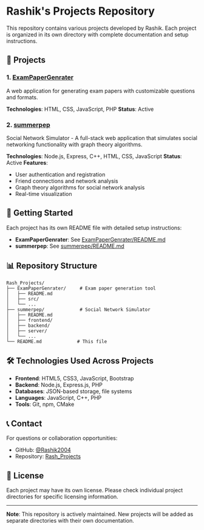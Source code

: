 # Rashik's Projects Repository

This repository contains various projects developed by Rashik. Each project is organized in its own directory with complete documentation and setup instructions.

## 📁 Projects

### 1. [ExamPaperGenrater](./ExamPaperGenrater/)
A web application for generating exam papers with customizable questions and formats.

**Technologies**: HTML, CSS, JavaScript, PHP
**Status**: Active

### 2. [summerpep](./summerpep/)
Social Network Simulator - A full-stack web application that simulates social networking functionality with graph theory algorithms.

**Technologies**: Node.js, Express, C++, HTML, CSS, JavaScript
**Status**: Active
**Features**: 
- User authentication and registration
- Friend connections and network analysis
- Graph theory algorithms for social network analysis
- Real-time visualization

## 🚀 Getting Started

Each project has its own README file with detailed setup instructions:

- **ExamPaperGenrater**: See [ExamPaperGenrater/README.md](./ExamPaperGenrater/README.md)
- **summerpep**: See [summerpep/README.md](./summerpep/README.md)

## 📊 Repository Structure

```
Rash_Projects/
├── ExamPaperGenrater/     # Exam paper generation tool
│   ├── README.md
│   ├── src/
│   └── ...
├── summerpep/             # Social Network Simulator
│   ├── README.md
│   ├── frontend/
│   ├── backend/
│   ├── server/
│   └── ...
└── README.md             # This file
```

## 🛠️ Technologies Used Across Projects

- **Frontend**: HTML5, CSS3, JavaScript, Bootstrap
- **Backend**: Node.js, Express.js, PHP
- **Databases**: JSON-based storage, file systems
- **Languages**: JavaScript, C++, PHP
- **Tools**: Git, npm, CMake

## 📞 Contact

For questions or collaboration opportunities:
- GitHub: [@Rashik2004](https://github.com/Rashik2004)
- Repository: [Rash_Projects](https://github.com/Rashik2004/Rash_Projects)

## 📄 License

Each project may have its own license. Please check individual project directories for specific licensing information.

---

**Note**: This repository is actively maintained. New projects will be added as separate directories with their own documentation.
